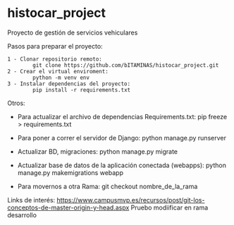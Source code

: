# histocar_project
Proyecto de gestión de servicios vehiculares

Pasos para preparar el proyecto:

    1 - Clonar repositorio remoto:
            git clone https://github.com/bITAMINAS/histocar_project.git
    2 - Crear el virtual enviroment: 
            python -m venv env
    3 - Instalar dependencias del proyecto:
            pip install -r requirements.txt 

Otros:
- Para actualizar el archivo de dependencias Requirements.txt:
    pip freeze > requirements.txt

- Para poner a correr el servidor de Django:
    python manage.py runserver
- Actualizar BD, migraciones:
    python manage.py migrate

- Actualizar base de datos de la aplicación conectada (webapps):
    python manage.py makemigrations webapp

- Para movernos a otra Rama:
    git checkout nombre_de_la_rama


Links de interés:
    https://www.campusmvp.es/recursos/post/git-los-conceptos-de-master-origin-y-head.aspx
    Pruebo modiificar en rama desarrollo
